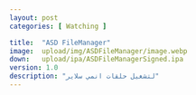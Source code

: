 ```yaml
---
layout: post
categories: [ Watching ]

title:  "ASD FileManager"
image:  upload/img/ASDFileManager/image.webp
down:   upload/ipa/ASDFileManagerSigned.ipa
version: 1.0
description: "لتشغيل حلقات انمي سلاير"
---
```

